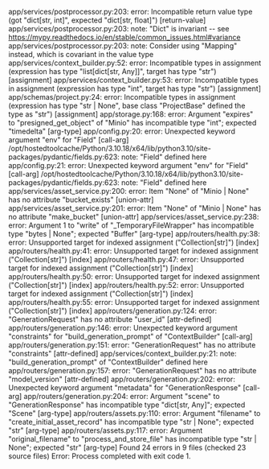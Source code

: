 app/services/postprocessor.py:203: error: Incompatible return value type (got "dict[str, int]", expected "dict[str, float]")  [return-value]
app/services/postprocessor.py:203: note: "Dict" is invariant -- see https://mypy.readthedocs.io/en/stable/common_issues.html#variance
app/services/postprocessor.py:203: note: Consider using "Mapping" instead, which is covariant in the value type
app/services/context_builder.py:52: error: Incompatible types in assignment (expression has type "list[dict[str, Any]]", target has type "str")  [assignment]
app/services/context_builder.py:53: error: Incompatible types in assignment (expression has type "int", target has type "str")  [assignment]
app/schemas/project.py:24: error: Incompatible types in assignment (expression has type "str | None", base class "ProjectBase" defined the type as "str")  [assignment]
app/storage.py:168: error: Argument "expires" to "presigned_get_object" of "Minio" has incompatible type "int"; expected "timedelta"  [arg-type]
app/config.py:20: error: Unexpected keyword argument "env" for "Field"  [call-arg]
/opt/hostedtoolcache/Python/3.10.18/x64/lib/python3.10/site-packages/pydantic/fields.py:623: note: "Field" defined here
app/config.py:21: error: Unexpected keyword argument "env" for "Field"  [call-arg]
/opt/hostedtoolcache/Python/3.10.18/x64/lib/python3.10/site-packages/pydantic/fields.py:623: note: "Field" defined here
app/services/asset_service.py:200: error: Item "None" of "Minio | None" has no attribute "bucket_exists"  [union-attr]
app/services/asset_service.py:201: error: Item "None" of "Minio | None" has no attribute "make_bucket"  [union-attr]
app/services/asset_service.py:238: error: Argument 1 to "write" of "_TemporaryFileWrapper" has incompatible type "bytes | None"; expected "Buffer"  [arg-type]
app/routers/health.py:38: error: Unsupported target for indexed assignment ("Collection[str]")  [index]
app/routers/health.py:41: error: Unsupported target for indexed assignment ("Collection[str]")  [index]
app/routers/health.py:47: error: Unsupported target for indexed assignment ("Collection[str]")  [index]
app/routers/health.py:50: error: Unsupported target for indexed assignment ("Collection[str]")  [index]
app/routers/health.py:52: error: Unsupported target for indexed assignment ("Collection[str]")  [index]
app/routers/health.py:55: error: Unsupported target for indexed assignment ("Collection[str]")  [index]
app/routers/generation.py:124: error: "GenerationRequest" has no attribute "user_id"  [attr-defined]
app/routers/generation.py:146: error: Unexpected keyword argument "constraints" for "build_generation_prompt" of "ContextBuilder"  [call-arg]
app/routers/generation.py:151: error: "GenerationRequest" has no attribute "constraints"  [attr-defined]
app/services/context_builder.py:21: note: "build_generation_prompt" of "ContextBuilder" defined here
app/routers/generation.py:157: error: "GenerationRequest" has no attribute "model_version"  [attr-defined]
app/routers/generation.py:202: error: Unexpected keyword argument "metadata" for "GenerationResponse"  [call-arg]
app/routers/generation.py:204: error: Argument "scene" to "GenerationResponse" has incompatible type "dict[str, Any]"; expected "Scene"  [arg-type]
app/routers/assets.py:110: error: Argument "filename" to "create_initial_asset_record" has incompatible type "str | None"; expected "str"  [arg-type]
app/routers/assets.py:117: error: Argument "original_filename" to "process_and_store_file" has incompatible type "str | None"; expected "str"  [arg-type]
Found 24 errors in 9 files (checked 23 source files)
Error: Process completed with exit code 1.